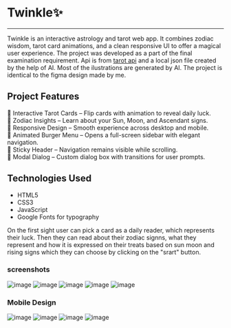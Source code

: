 # Twinkle✨
---

Twinkle is an interactive astrology and tarot web app. It combines zodiac wisdom, tarot card animations, and a clean responsive UI to offer a magical user experience. The project was developed as a part of the final examination requirement. 
Api is from [tarot api](https://tarotapi.dev/) and a local json file created by the help of AI. Most of the ilustrations are generated by AI. The project is identical to the figma design made by me.

## Project Features
🔮 Interactive Tarot Cards – Flip cards with animation to reveal daily luck.  
🌙 Zodiac Insights – Learn about your Sun, Moon, and Ascendant signs.  
📱 Responsive Design – Smooth experience across desktop and mobile.  
🍔 Animated Burger Menu – Opens a full-screen sidebar with elegant navigation.  
🧭 Sticky Header – Navigation remains visible while scrolling.  
💬 Modal Dialog – Custom dialog box with transitions for user prompts.

## Technologies Used
* HTML5
* CSS3
* JavaScript 
* Google Fonts for typography

On the first sight user can pick a card as a daily reader, which represents their luck. Then they can read about their zodiac signns,
what they represent and how it is expressed on their treats based on sun moon and rising signs which they can choose by clicking on the "srart" button.

### screenshots
![image](https://github.com/user-attachments/assets/341f652d-5b27-4d06-a992-6c953e398bf9)
![image](https://github.com/user-attachments/assets/deb5a078-bae8-42ad-8063-bd5582e1b631)
![image](https://github.com/user-attachments/assets/9add3403-8334-4248-ac9d-84e1f751bc15)
![image](https://github.com/user-attachments/assets/feab647b-030e-43bc-abe3-5587b98e5610)
![image](https://github.com/user-attachments/assets/a0607404-dded-460c-b5a4-894f9b9c816e)

### Mobile Design  
![image](https://github.com/user-attachments/assets/fc9cc0cb-14c6-4dee-bc46-cb0e534dc425)
![image](https://github.com/user-attachments/assets/6a7fa171-55ed-4a09-abd7-15dcf37ceb7a)
![image](https://github.com/user-attachments/assets/223e3057-ad4d-4a39-b8d6-3cb568d3f261)
![image](https://github.com/user-attachments/assets/b328539d-9c8c-406f-a903-30aaab57595e)








